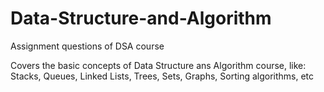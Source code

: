 # Data-Structure-and-Algorithm
Assignment questions of DSA course

Covers the basic concepts of Data Structure ans Algorithm course, like:
Stacks,
Queues,
Linked Lists,
Trees,
Sets,
Graphs,
Sorting algorithms, etc

